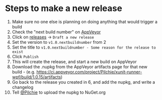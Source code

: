 Steps to make a new release
===========================

1. Make sure no one else is planning on doing anything that would trigger a build
2. Check the "next build number" on [AppVeyor](https://ci.appveyor.com/project/Pilchie/xunit-runner-wpf/settings)
3. Click on [releases](https://github.com/Pilchie/xunit.runner.wpf/releases) -> `Draft a new release`
4. Set the version to `v1.0.nextbuildnumber` from 2
5. Set the title to `v1.0.nextbuildnumber - Some reason for the release to exist`
6. Click `Publish`
7. This will create the release, and start a new build on AppVeyor
8. Download the .nupkg from the AppVeyor artifacts page for that new build - (e.g. https://ci.appveyor.com/project/Pilchie/xunit-runner-wpf/build/1.0.15/artifacts)
9. Go back to the release you created in 6, and add the nupkg, and write a changelog
10. Tell [@Pilchie](https://github.com/Pilchie) to upload the nupkg to NuGet.org
